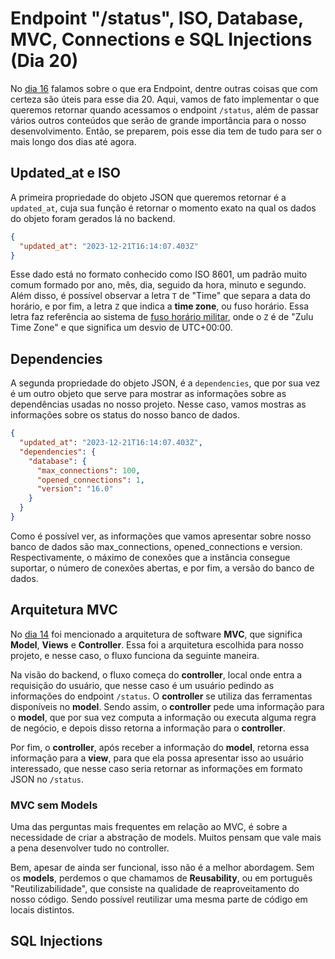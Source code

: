 # Endpoint "/status", ISO, Database, MVC, Connections e SQL Injections (Dia 20)
No [dia 16](https://github.com/hananitallyson/curso.dev/blob/main/dias/dia16.md#endpoint) falamos sobre o que era Endpoint, dentre outras coisas que com certeza são úteis para esse dia 20. Aqui, vamos de fato implementar o que queremos retornar quando acessamos o endpoint `/status`, além de passar vários outros conteúdos que serão de grande importância para o nosso desenvolvimento. Então, se preparem, pois esse dia tem de tudo para ser o mais longo dos dias até agora.

## Updated_at e ISO
A primeira propriedade do objeto JSON que queremos retornar é a `updated_at`, cuja sua função é retornar o momento exato na qual os dados do objeto foram gerados lá no backend.

```json
{
  "updated_at": "2023-12-21T16:14:07.403Z"
}
```

Esse dado está no formato conhecido como ISO 8601, um padrão muito comum formado por ano, mês, dia, seguido da hora, minuto e segundo. Além disso, é possível observar a letra `T` de "Time" que separa a data do horário, e por fim, a letra `Z` que indica a **time zone**, ou fuso horário. Essa letra faz referência ao sistema de [fuso horário militar](https://en.wikipedia.org/wiki/Military_time_zone), onde o `Z` é de "Zulu Time Zone" e que significa um desvio de UTC+00:00.

## Dependencies
A segunda propriedade do objeto JSON, é a `dependencies`, que por sua vez é um outro objeto que serve para mostrar as informações sobre as dependências usadas no nosso projeto. Nesse caso, vamos mostras as informações sobre os status do nosso banco de dados.

```json
{
  "updated_at": "2023-12-21T16:14:07.403Z",
  "dependencies": {
    "database": {
      "max_connections": 100,
      "opened_connections": 1,
      "version": "16.0"
    }
  }
}
```

Como é possível ver, as informações que vamos apresentar sobre nosso banco de dados são max_connections, opened_connections e version. Respectivamente, o máximo de conexões que a instância consegue suportar, o número de conexões abertas, e por fim, a versão do banco de dados.

## Arquitetura MVC
No [dia 14](https://github.com/hananitallyson/curso.dev/blob/main/dias/dia14.md) foi mencionado a arquitetura de software **MVC**, que significa **Model**, **Views** e **Controller**. Essa foi a arquitetura escolhida para nosso projeto, e nesse caso, o fluxo funciona da seguinte maneira.

Na visão do backend, o fluxo começa do **controller**, local onde entra a requisição do usuário, que nesse caso é um usuário pedindo as informações do endpoint `/status`. O **controller** se utiliza das ferramentas disponíveis no **model**. Sendo assim, o **controller** pede uma informação para o **model**, que por sua vez computa a informação ou executa alguma regra de negócio, e depois disso retorna a informação para o **controller**.

Por fim, o **controller**, após receber a informação do **model**, retorna essa informação para a **view**, para que ela possa apresentar isso ao usuário interessado, que nesse caso seria retornar as informações em formato JSON no `/status`.

### MVC sem Models
Uma das perguntas mais frequentes em relação ao MVC, é sobre a necessidade de criar a abstração de models. Muitos pensam que vale mais a pena desenvolver tudo no controller.

Bem, apesar de ainda ser funcional, isso não é a melhor abordagem. Sem os **models**, perdemos o que chamamos de **Reusability**, ou em português "Reutilizabilidade", que consiste na qualidade de reaproveitamento do nosso código. Sendo possível reutilizar uma mesma parte de código em locais distintos.

## SQL Injections

